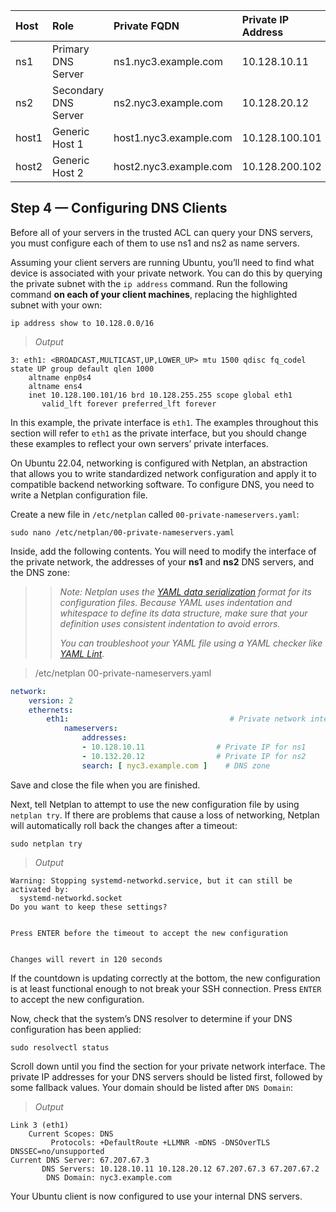 | Host | Role | Private FQDN | Private IP Address |
|:--|:--|:--|:--|
|ns1|	Primary DNS Server|	ns1.nyc3.example.com|	10.128.10.11|
|ns2|	Secondary DNS Server|	ns2.nyc3.example.com|	10.128.20.12|
|host1|	Generic Host 1|	host1.nyc3.example.com|	10.128.100.101|
|host2|	Generic Host 2|	host2.nyc3.example.com|	10.128.200.102|

## Step 4 — Configuring DNS Clients

Before all of your servers in the trusted ACL can query your DNS servers, you must configure each of them to use ns1 and ns2 as name servers.

Assuming your client servers are running Ubuntu, you’ll need to find what device is associated with your private network. You can do this by querying the private subnet with the `ip address` command. Run the following command **on each of your client machines**, replacing the highlighted subnet with your own:
```
ip address show to 10.128.0.0/16
```
>*Output*
```console
3: eth1: <BROADCAST,MULTICAST,UP,LOWER_UP> mtu 1500 qdisc fq_codel state UP group default qlen 1000
    altname enp0s4
    altname ens4
    inet 10.128.100.101/16 brd 10.128.255.255 scope global eth1
       valid_lft forever preferred_lft forever
```
In this example, the private interface is `eth1`. The examples throughout this section will refer to `eth1` as the private interface, but you should change these examples to reflect your own servers’ private interfaces.

On Ubuntu 22.04, networking is configured with Netplan, an abstraction that allows you to write standardized network configuration and apply it to compatible backend networking software. To configure DNS, you need to write a Netplan configuration file.

Create a new file in `/etc/netplan` called `00-private-nameservers.yaml`:
```
sudo nano /etc/netplan/00-private-nameservers.yaml
```
Inside, add the following contents. You will need to modify the interface of the private network, the addresses of your **ns1** and **ns2** DNS servers, and the DNS zone:

>>*Note: Netplan uses the [YAML data serialization](http://yaml.org/) format for its configuration files. Because YAML uses indentation and whitespace to define its data structure, make sure that your definition uses consistent indentation to avoid errors.*
>>
>>*You can troubleshoot your YAML file using a YAML checker like [YAML Lint](http://www.yamllint.com/).*

>/etc/netplan 00-private-nameservers.yaml
```yaml
network:
    version: 2
    ethernets:
        eth1:                                    # Private network interface
            nameservers:
                addresses:
                - 10.128.10.11                # Private IP for ns1
                - 10.132.20.12                # Private IP for ns2
                search: [ nyc3.example.com ]    # DNS zone

```
Save and close the file when you are finished.

Next, tell Netplan to attempt to use the new configuration file by using `netplan try`. If there are problems that cause a loss of networking, Netplan will automatically roll back the changes after a timeout:
```
sudo netplan try
```
>*Output*
```console
Warning: Stopping systemd-networkd.service, but it can still be activated by:
  systemd-networkd.socket
Do you want to keep these settings?


Press ENTER before the timeout to accept the new configuration


Changes will revert in 120 seconds
```
If the countdown is updating correctly at the bottom, the new configuration is at least functional enough to not break your SSH connection. Press `ENTER` to accept the new configuration.

Now, check that the system’s DNS resolver to determine if your DNS configuration has been applied:
```
sudo resolvectl status
```

Scroll down until you find the section for your private network interface. The private IP addresses for your DNS servers should be listed first, followed by some fallback values. Your domain should be listed after `DNS Domain`:

>*Output*
```console
Link 3 (eth1)
    Current Scopes: DNS
         Protocols: +DefaultRoute +LLMNR -mDNS -DNSOverTLS DNSSEC=no/unsupported
Current DNS Server: 67.207.67.3
       DNS Servers: 10.128.10.11 10.128.20.12 67.207.67.3 67.207.67.2
        DNS Domain: nyc3.example.com
```
Your Ubuntu client is now configured to use your internal DNS servers.
